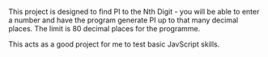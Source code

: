 This project is designed to find PI to the Nth Digit - you will be able to enter a number and have the program generate PI up to that many decimal places. The limit is 80 decimal places for the programme.

This acts as a good project for me to test basic JavScript skills.